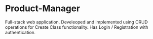 # Product-Manager
Full-stack web application. 
Develeoped and implemented using CRUD operations for Create Class functionality. 
Has Login / Registration with authentication.

